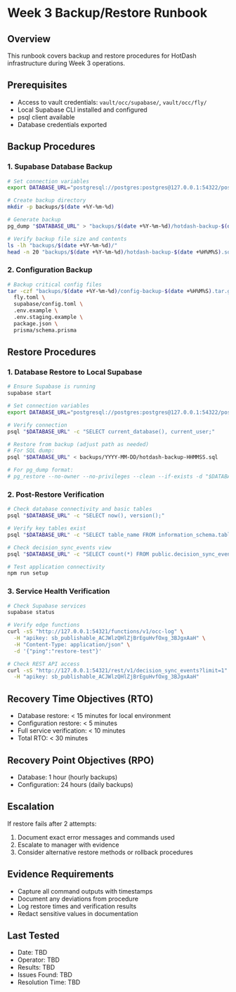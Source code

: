 # Week 3 Backup/Restore Runbook

## Overview
This runbook covers backup and restore procedures for HotDash infrastructure during Week 3 operations.

## Prerequisites
- Access to vault credentials: `vault/occ/supabase/`, `vault/occ/fly/`
- Local Supabase CLI installed and configured
- psql client available
- Database credentials exported

## Backup Procedures

### 1. Supabase Database Backup
```bash
# Set connection variables
export DATABASE_URL="postgresql://postgres:postgres@127.0.0.1:54322/postgres"

# Create backup directory
mkdir -p backups/$(date +%Y-%m-%d)

# Generate backup
pg_dump "$DATABASE_URL" > "backups/$(date +%Y-%m-%d)/hotdash-backup-$(date +%H%M%S).sql"

# Verify backup file size and contents
ls -lh "backups/$(date +%Y-%m-%d)/"
head -n 20 "backups/$(date +%Y-%m-%d)/hotdash-backup-$(date +%H%M%S).sql"
```

### 2. Configuration Backup
```bash
# Backup critical config files
tar -czf "backups/$(date +%Y-%m-%d)/config-backup-$(date +%H%M%S).tar.gz" \
  fly.toml \
  supabase/config.toml \
  .env.example \
  .env.staging.example \
  package.json \
  prisma/schema.prisma
```

## Restore Procedures

### 1. Database Restore to Local Supabase
```bash
# Ensure Supabase is running
supabase start

# Set connection variables  
export DATABASE_URL="postgresql://postgres:postgres@127.0.0.1:54322/postgres"

# Verify connection
psql "$DATABASE_URL" -c "SELECT current_database(), current_user;"

# Restore from backup (adjust path as needed)
# For SQL dump:
psql "$DATABASE_URL" < backups/YYYY-MM-DD/hotdash-backup-HHMMSS.sql

# For pg_dump format:
# pg_restore --no-owner --no-privileges --clean --if-exists -d "$DATABASE_URL" backups/YYYY-MM-DD/backup.dump
```

### 2. Post-Restore Verification
```bash
# Check database connectivity and basic tables
psql "$DATABASE_URL" -c "SELECT now(), version();"

# Verify key tables exist
psql "$DATABASE_URL" -c "SELECT table_name FROM information_schema.tables WHERE table_schema='public' ORDER BY 1 LIMIT 25;"

# Check decision_sync_events view
psql "$DATABASE_URL" -c "SELECT count(*) FROM public.decision_sync_events;"

# Test application connectivity
npm run setup
```

### 3. Service Health Verification
```bash
# Check Supabase services
supabase status

# Verify edge functions
curl -sS "http://127.0.0.1:54321/functions/v1/occ-log" \
  -H "apikey: sb_publishable_ACJWlzQHlZjBrEguHvfOxg_3BJgxAaH" \
  -H "Content-Type: application/json" \
  -d '{"ping":"restore-test"}'

# Check REST API access
curl -sS "http://127.0.0.1:54321/rest/v1/decision_sync_events?limit=1" \
  -H "apikey: sb_publishable_ACJWlzQHlZjBrEguHvfOxg_3BJgxAaH"
```

## Recovery Time Objectives (RTO)
- Database restore: < 15 minutes for local environment
- Configuration restore: < 5 minutes
- Full service verification: < 10 minutes
- Total RTO: < 30 minutes

## Recovery Point Objectives (RPO)
- Database: 1 hour (hourly backups)
- Configuration: 24 hours (daily backups)

## Escalation
If restore fails after 2 attempts:
1. Document exact error messages and commands used
2. Escalate to manager with evidence
3. Consider alternative restore methods or rollback procedures

## Evidence Requirements
- Capture all command outputs with timestamps
- Document any deviations from procedure
- Log restore times and verification results
- Redact sensitive values in documentation

## Last Tested
- Date: TBD
- Operator: TBD  
- Results: TBD
- Issues Found: TBD
- Resolution Time: TBD